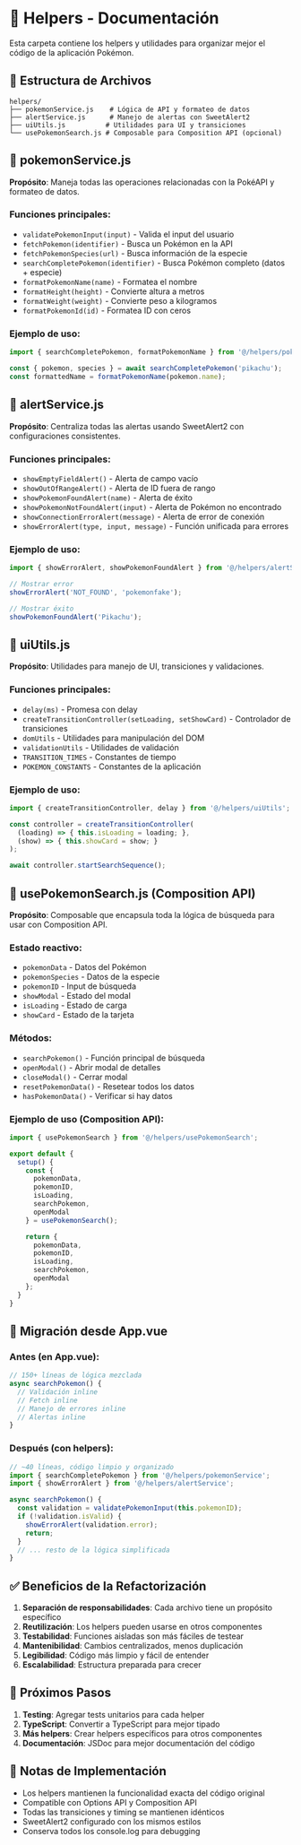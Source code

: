 # 📁 Helpers - Documentación

Esta carpeta contiene los helpers y utilidades para organizar mejor el código de la aplicación Pokémon.

## 📂 Estructura de Archivos

```
helpers/
├── pokemonService.js    # Lógica de API y formateo de datos
├── alertService.js      # Manejo de alertas con SweetAlert2
├── uiUtils.js          # Utilidades para UI y transiciones
└── usePokemonSearch.js # Composable para Composition API (opcional)
```

## 🔧 pokemonService.js

**Propósito**: Maneja todas las operaciones relacionadas con la PokéAPI y formateo de datos.

### Funciones principales:

- `validatePokemonInput(input)` - Valida el input del usuario
- `fetchPokemon(identifier)` - Busca un Pokémon en la API
- `fetchPokemonSpecies(url)` - Busca información de la especie
- `searchCompletePokemon(identifier)` - Busca Pokémon completo (datos + especie)
- `formatPokemonName(name)` - Formatea el nombre
- `formatHeight(height)` - Convierte altura a metros
- `formatWeight(weight)` - Convierte peso a kilogramos
- `formatPokemonId(id)` - Formatea ID con ceros

### Ejemplo de uso:

```javascript
import { searchCompletePokemon, formatPokemonName } from '@/helpers/pokemonService';

const { pokemon, species } = await searchCompletePokemon('pikachu');
const formattedName = formatPokemonName(pokemon.name);
```

## 🚨 alertService.js

**Propósito**: Centraliza todas las alertas usando SweetAlert2 con configuraciones consistentes.

### Funciones principales:

- `showEmptyFieldAlert()` - Alerta de campo vacío
- `showOutOfRangeAlert()` - Alerta de ID fuera de rango
- `showPokemonFoundAlert(name)` - Alerta de éxito
- `showPokemonNotFoundAlert(input)` - Alerta de Pokémon no encontrado
- `showConnectionErrorAlert(message)` - Alerta de error de conexión
- `showErrorAlert(type, input, message)` - Función unificada para errores

### Ejemplo de uso:

```javascript
import { showErrorAlert, showPokemonFoundAlert } from '@/helpers/alertService';

// Mostrar error
showErrorAlert('NOT_FOUND', 'pokemonfake');

// Mostrar éxito
showPokemonFoundAlert('Pikachu');
```

## 🎨 uiUtils.js

**Propósito**: Utilidades para manejo de UI, transiciones y validaciones.

### Funciones principales:

- `delay(ms)` - Promesa con delay
- `createTransitionController(setLoading, setShowCard)` - Controlador de transiciones
- `domUtils` - Utilidades para manipulación del DOM
- `validationUtils` - Utilidades de validación
- `TRANSITION_TIMES` - Constantes de tiempo
- `POKEMON_CONSTANTS` - Constantes de la aplicación

### Ejemplo de uso:

```javascript
import { createTransitionController, delay } from '@/helpers/uiUtils';

const controller = createTransitionController(
  (loading) => { this.isLoading = loading; },
  (show) => { this.showCard = show; }
);

await controller.startSearchSequence();
```

## 🎯 usePokemonSearch.js (Composition API)

**Propósito**: Composable que encapsula toda la lógica de búsqueda para usar con Composition API.

### Estado reactivo:

- `pokemonData` - Datos del Pokémon
- `pokemonSpecies` - Datos de la especie
- `pokemonID` - Input de búsqueda
- `showModal` - Estado del modal
- `isLoading` - Estado de carga
- `showCard` - Estado de la tarjeta

### Métodos:

- `searchPokemon()` - Función principal de búsqueda
- `openModal()` - Abrir modal de detalles
- `closeModal()` - Cerrar modal
- `resetPokemonData()` - Resetear todos los datos
- `hasPokemonData()` - Verificar si hay datos

### Ejemplo de uso (Composition API):

```javascript
import { usePokemonSearch } from '@/helpers/usePokemonSearch';

export default {
  setup() {
    const {
      pokemonData,
      pokemonID,
      isLoading,
      searchPokemon,
      openModal
    } = usePokemonSearch();

    return {
      pokemonData,
      pokemonID,
      isLoading,
      searchPokemon,
      openModal
    };
  }
}
```

## 🔄 Migración desde App.vue

### Antes (en App.vue):
```javascript
// 150+ líneas de lógica mezclada
async searchPokemon() {
  // Validación inline
  // Fetch inline
  // Manejo de errores inline
  // Alertas inline
}
```

### Después (con helpers):
```javascript
// ~40 líneas, código limpio y organizado
import { searchCompletePokemon } from '@/helpers/pokemonService';
import { showErrorAlert } from '@/helpers/alertService';

async searchPokemon() {
  const validation = validatePokemonInput(this.pokemonID);
  if (!validation.isValid) {
    showErrorAlert(validation.error);
    return;
  }
  // ... resto de la lógica simplificada
}
```

## ✅ Beneficios de la Refactorización

1. **Separación de responsabilidades**: Cada archivo tiene un propósito específico
2. **Reutilización**: Los helpers pueden usarse en otros componentes
3. **Testabilidad**: Funciones aisladas son más fáciles de testear
4. **Mantenibilidad**: Cambios centralizados, menos duplicación
5. **Legibilidad**: Código más limpio y fácil de entender
6. **Escalabilidad**: Estructura preparada para crecer

## 🚀 Próximos Pasos

1. **Testing**: Agregar tests unitarios para cada helper
2. **TypeScript**: Convertir a TypeScript para mejor tipado
3. **Más helpers**: Crear helpers específicos para otros componentes
4. **Documentación**: JSDoc para mejor documentación del código

## 📝 Notas de Implementación

- Los helpers mantienen la funcionalidad exacta del código original
- Compatible con Options API y Composition API
- Todas las transiciones y timing se mantienen idénticos
- SweetAlert2 configurado con los mismos estilos
- Conserva todos los console.log para debugging
